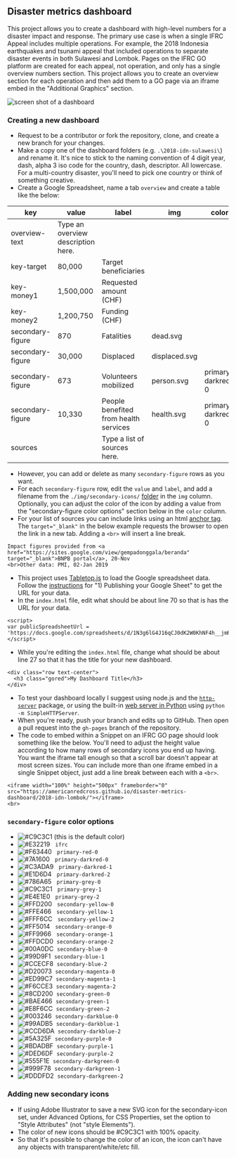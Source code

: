 ## Disaster metrics dashboard

This project allows you to create a dashboard with high-level numbers for a disaster impact and response. The primary use case is when a single IFRC Appeal includes multiple operations. For example, the 2018 Indonesia earthquakes and tsunami appeal that included operations to separate disaster events in both Sulawesi and Lombok. Pages on the IFRC GO platform are created for each appeal, not operation, and only has a single overview numbers section. This project allows you to create an overview section for each operation and then add them to a GO page via an iframe embed in the "Additional Graphics" section.

![screen shot of a dashboard](https://raw.githubusercontent.com/AmericanRedCross/disaster-metrics-dashboard/gh-pages/img/screen-shot-example.png)

### Creating a new dashboard

- Request to be a contributor or fork the repository, clone, and create a new branch for your changes.
- Make a copy one of the dashboard folders (e.g. `.\2018-idn-sulawesi\`) and rename it. It's nice to stick to the naming convention of 4 digit year, dash, alpha 3 iso code for the country, dash, descriptor. All lowercase. For a multi-country disaster, you'll need to pick one country or think of something creative.
- Create a Google Spreadsheet, name a tab `overview` and create a table like the below:

|key|value|label|img|color|
|---|---|---|---|---|
|overview-text|Type an overview description here.||||
|key-target|80,000|Target beneficiaries|||
|key-money1|1,500,000|Requested amount (CHF)|||
|key-money2| 1,200,750|Funding (CHF)|||
|secondary-figure|870|Fatalities|dead.svg||
|secondary-figure|30,000|Displaced|displaced.svg||
|secondary-figure|673|Volunteers mobilized|person.svg|primary-darkred-0|
|secondary-figure|10,330|People benefited from health services|health.svg|primary-darkred-0|
|sources||Type a list of sources here.||||

- However, you can add or delete as many `secondary-figure` rows as you want.
- For each `secondary-figure` row, edit the `value` and `label`, and add a filename from the `./img/secondary-icons/` [folder](https://github.com/AmericanRedCross/disaster-metrics-dashboard/tree/gh-pages/img/secondary-icons) in the `img` column. Optionally, you can adjust the color of the icon by adding a value from the "secondary-figure color options" section below in the `color` column.
- For your list of sources you can include links using an html [anchor tag](https://www.w3schools.com/tags/tag_a.asp). The `target="_blank"` in the below example requests the browser to open the link in a new tab. Adding a `<br>` will insert a line break.

```
Impact figures provided from <a href="https://sites.google.com/view/gempadonggala/beranda" target="_blank">BNPB portal</a>, 20-Nov 
<br>Other data: PMI, 02-Jan 2019 
```
  
- This project uses [Tabletop.js](https://github.com/jsoma/tabletop) to load the Google spreadsheet data. Follow the [instructions](https://github.com/jsoma/tabletop#1-publishing-your-google-sheet) for "1) Publishing your Google Sheet" to get the URL for your data.
- In the `index.html` file, edit what should be about line 70 so that is has the URL for your data.

```
<script>
var publicSpreadsheetUrl = 'https://docs.google.com/spreadsheets/d/1N3g6lG4J16qCJ0dK2W0KhNF4h__jmR5Nhx6WV7oHaZg/';
</script>
```
  
- While you're editing the `index.html` file, change what should be about line 27 so that it has the title for your new dashboard.

```
<div class="row text-center">
  <h3 class="gored">My Dashboard Title</h3>
</div>
```
  
- To test your dashboard locally I suggest using node.js and the [`http-server`](https://www.npmjs.com/package/http-server) package, or using the built-in [web server in Python](https://www.pythonforbeginners.com/modules-in-python/how-to-use-simplehttpserver/) using `python -m SimpleHTTPServer`.
- When you're ready, push your branch and edits up to GitHub. Then open a pull request into the `gh-pages` branch of the repository.
- The code to embed within a Snippet on an IFRC GO page should look something like the below. You'll need to adjust the height value according to how many rows of secondary icons you end up having. You want the iframe tall enough so that a scroll bar doesn't appear at most screen sizes. You can include more than one iframe embed in a single Snippet object, just add a line break between each with a `<br>`.

```
<iframe width="100%" height="500px" frameborder="0" src="https://americanredcross.github.io/disaster-metrics-dashboard/2018-idn-lombok/"></iframe>
<br>
```
 

### `secondary-figure` color options

- ![#C9C3C1](https://placehold.it/20/C9C3C1/000000?text=+`) (this is the default color)
- ![#E32219](https://placehold.it/20/E32219/000000?text=+) &nbsp; `ifrc`
- ![#F63440](https://placehold.it/20/F63440/000000?text=+) &nbsp; `primary-red-0`
- ![#7A1600](https://placehold.it/20/7A1600/000000?text=+) &nbsp; `primary-darkred-0`
- ![#C3ADA9](https://placehold.it/20/C3ADA9/000000?text=+) &nbsp; `primary-darkred-1`
- ![#E1D6D4](https://placehold.it/20/E1D6D4/000000?text=+) &nbsp; `primary-darkred-2`
- ![#786A65](https://placehold.it/20/786A65/000000?text=+) &nbsp; `primary-grey-0`
- ![#C9C3C1](https://placehold.it/20/C9C3C1/000000?text=+) &nbsp; `primary-grey-1`
- ![#E4E1E0](https://placehold.it/20/E4E1E0/000000?text=+) &nbsp; `primary-grey-2`
- ![#FFD200](https://placehold.it/20/FFD200/000000?text=+) &nbsp; `secondary-yellow-0`
- ![#FFE466](https://placehold.it/20/FFE466/000000?text=+) &nbsp; `secondary-yellow-1`
- ![#FFF6CC](https://placehold.it/20/FFF6CC/000000?text=+) &nbsp; `secondary-yellow-2`
- ![#FF5014](https://placehold.it/20/FF5014/000000?text=+) &nbsp; `secondary-orange-0`
- ![#FF9966](https://placehold.it/20/FF9966/000000?text=+) &nbsp; `secondary-orange-1`
- ![#FFDCD0](https://placehold.it/20/FFDCD0/000000?text=+) &nbsp;`secondary-orange-2`
- ![#00A0DC](https://placehold.it/20/00A0DC/000000?text=+) &nbsp;`secondary-blue-0`
- ![#99D9F1](https://placehold.it/20/99D9F1/000000?text=+) &nbsp;`secondary-blue-1`
- ![#CCECF8](https://placehold.it/20/CCECF8/000000?text=+) &nbsp;`secondary-blue-2`
- ![#D20073](https://placehold.it/20/D20073/000000?text=+) &nbsp;`secondary-magenta-0`
- ![#ED99C7](https://placehold.it/20/ED99C7/000000?text=+) &nbsp;`secondary-magenta-1`
- ![#F6CCE3](https://placehold.it/20/F6CCE3/000000?text=+) &nbsp;`secondary-magenta-2`
- ![#8CD200](https://placehold.it/20/8CD200/000000?text=+) &nbsp;`secondary-green-0`
- ![#BAE466](https://placehold.it/20/BAE466/000000?text=+) &nbsp;`secondary-green-1`
- ![#E8F6CC](https://placehold.it/20/E8F6CC/000000?text=+) &nbsp;`secondary-green-2`
- ![#003246](https://placehold.it/20/003246/000000?text=+) &nbsp;`secondary-darkblue-0`
- ![#99ADB5](https://placehold.it/20/99ADB5/000000?text=+) &nbsp;`secondary-darkblue-1`
- ![#CCD6DA](https://placehold.it/20/CCD6DA/000000?text=+) &nbsp;`secondary-darkblue-2`
- ![#5A325F](https://placehold.it/20/5A325F/000000?text=+) &nbsp;`secondary-purple-0`
- ![#BDADBF](https://placehold.it/20/BDADBF/000000?text=+) &nbsp;`secondary-purple-1`
- ![#DED6DF](https://placehold.it/20/DED6DF/000000?text=+) &nbsp;`secondary-purple-2`
- ![#555F1E](https://placehold.it/20/555F1E/000000?text=+) &nbsp;`secondary-darkgreen-0`
- ![#999F78](https://placehold.it/20/999F78/000000?text=+) &nbsp;`secondary-darkgreen-1`
- ![#DDDFD2](https://placehold.it/20/DDDFD2/000000?text=+) &nbsp;`secondary-darkgreen-2`

### Adding new secondary icons

- If using Adobe Illustrator to save a new SVG icon for the secondary-icon set, under Advanced Options, for CSS Properties, set the option to "Style Attributes" (not "style Elements").
- The color of new icons should be #C9C3C1 with 100% opacity.
- So that it's possible to change the color of an icon, the icon can't have any objects with transparent/white/etc fill.
